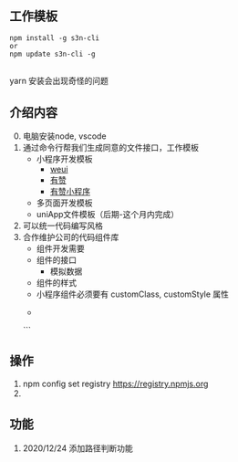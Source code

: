 ## 工作模板
```
npm install -g s3n-cli
or
npm update s3n-cli -g

```
## 
yarn 安装会出现奇怪的问题

## 介绍内容
0. 电脑安装node, vscode
1. 通过命令行帮我们生成同意的文件接口，工作模板
    - 小程序开发模板
        - [weui](https://developers.weixin.qq.com/miniprogram/dev/extended/weui/quickstart.html)
        - [有赞](https://github.com/youzan/vant-weapp)
        - [有赞小程序](https://vant-contrib.gitee.io/vant-weapp/#/quickstart)
    - 多页面开发模板
    - uniApp文件模板（后期-这个月内完成）
2. 可以统一代码编写风格
3. 合作维护公司的代码组件库
    - 组件开发需要
    - 组件的接口
        - 模拟数据
    - 组件的样式
    - 小程序组件必须要有 customClass, customStyle 属性
    - ```html
    <view class="xxx-components {{customClass}}" style="{{customStyle}}">
    </view>
    ```

## 操作
1. npm config set registry https://registry.npmjs.org
2. 
## 功能
1. 2020/12/24 添加路径判断功能
